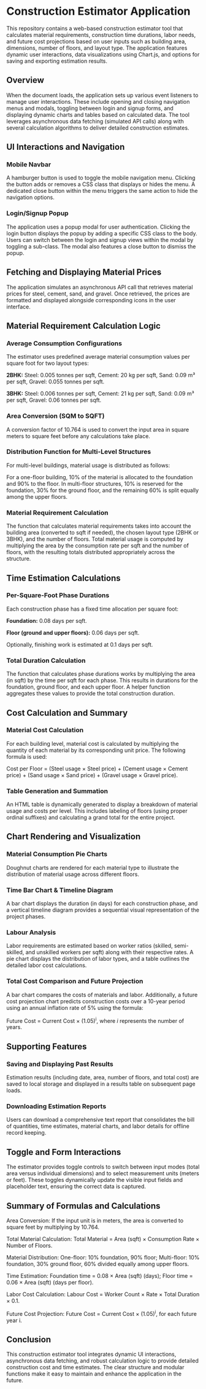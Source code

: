<h1>Construction Estimator Application</h1>

<p>
This repository contains a web-based construction estimator tool that calculates material requirements, construction time durations, labor needs, and future cost projections based on user inputs such as building area, dimensions, number of floors, and layout type. The application features dynamic user interactions, data visualizations using Chart.js, and options for saving and exporting estimation results.
</p>

<h2>Overview</h2>

<p>
When the document loads, the application sets up various event listeners to manage user interactions. These include opening and closing navigation menus and modals, toggling between login and signup forms, and displaying dynamic charts and tables based on calculated data. The tool leverages asynchronous data fetching (simulated API calls) along with several calculation algorithms to deliver detailed construction estimates.
</p>

<h2>UI Interactions and Navigation</h2>

<h3>Mobile Navbar</h3>

<p>
A hamburger button is used to toggle the mobile navigation menu. Clicking the button adds or removes a CSS class that displays or hides the menu. A dedicated close button within the menu triggers the same action to hide the navigation options.
</p>

<h3>Login/Signup Popup</h3>

<p>
The application uses a popup modal for user authentication. Clicking the login button displays the popup by adding a specific CSS class to the body. Users can switch between the login and signup views within the modal by toggling a sub-class. The modal also features a close button to dismiss the popup.
</p>

<h2>Fetching and Displaying Material Prices</h2>

<p>
The application simulates an asynchronous API call that retrieves material prices for steel, cement, sand, and gravel. Once retrieved, the prices are formatted and displayed alongside corresponding icons in the user interface.
</p>

<h2>Material Requirement Calculation Logic</h2>

<h3>Average Consumption Configurations</h3>

<p>
The estimator uses predefined average material consumption values per square foot for two layout types:
</p>

<p>
<b>2BHK:</b> Steel: 0.005 tonnes per sqft, Cement: 20 kg per sqft, Sand: 0.09 m³ per sqft, Gravel: 0.055 tonnes per sqft.
</p>

<p>
<b>3BHK:</b> Steel: 0.006 tonnes per sqft, Cement: 21 kg per sqft, Sand: 0.09 m³ per sqft, Gravel: 0.06 tonnes per sqft.
</p>

<h3>Area Conversion (SQM to SQFT)</h3>

<p>
A conversion factor of 10.764 is used to convert the input area in square meters to square feet before any calculations take place.
</p>

<h3>Distribution Function for Multi-Level Structures</h3>

<p>
For multi-level buildings, material usage is distributed as follows:
</p>

<p>
For a one-floor building, 10% of the material is allocated to the foundation and 90% to the floor. In multi-floor structures, 10% is reserved for the foundation, 30% for the ground floor, and the remaining 60% is split equally among the upper floors.
</p>

<h3>Material Requirement Calculation</h3>

<p>
The function that calculates material requirements takes into account the building area (converted to sqft if needed), the chosen layout type (2BHK or 3BHK), and the number of floors. Total material usage is computed by multiplying the area by the consumption rate per sqft and the number of floors, with the resulting totals distributed appropriately across the structure.
</p>

<h2>Time Estimation Calculations</h2>

<h3>Per-Square-Foot Phase Durations</h3>

<p>
Each construction phase has a fixed time allocation per square foot: 
</p>

<p>
<b>Foundation:</b> 0.08 days per sqft.
</p>

<p>
<b>Floor (ground and upper floors):</b> 0.06 days per sqft.
</p>

<p>
Optionally, finishing work is estimated at 0.1 days per sqft.
</p>

<h3>Total Duration Calculation</h3>

<p>
The function that calculates phase durations works by multiplying the area (in sqft) by the time per sqft for each phase. This results in durations for the foundation, ground floor, and each upper floor. A helper function aggregates these values to provide the total construction duration.
</p>

<h2>Cost Calculation and Summary</h2>

<h3>Material Cost Calculation</h3>

<p>
For each building level, material cost is calculated by multiplying the quantity of each material by its corresponding unit price. The following formula is used:
</p>

<p>
Cost per Floor = (Steel usage &times; Steel price) + (Cement usage &times; Cement price) + (Sand usage &times; Sand price) + (Gravel usage &times; Gravel price).
</p>

<h3>Table Generation and Summation</h3>

<p>
An HTML table is dynamically generated to display a breakdown of material usage and costs per level. This includes labeling of floors (using proper ordinal suffixes) and calculating a grand total for the entire project.
</p>

<h2>Chart Rendering and Visualization</h2>

<h3>Material Consumption Pie Charts</h3>

<p>
Doughnut charts are rendered for each material type to illustrate the distribution of material usage across different floors.
</p>

<h3>Time Bar Chart & Timeline Diagram</h3>

<p>
A bar chart displays the duration (in days) for each construction phase, and a vertical timeline diagram provides a sequential visual representation of the project phases.
</p>

<h3>Labour Analysis</h3>

<p>
Labor requirements are estimated based on worker ratios (skilled, semi-skilled, and unskilled workers per sqft) along with their respective rates. A pie chart displays the distribution of labor types, and a table outlines the detailed labor cost calculations.
</p>

<h3>Total Cost Comparison and Future Projection</h3>

<p>
A bar chart compares the costs of materials and labor. Additionally, a future cost projection chart predicts construction costs over a 10-year period using an annual inflation rate of 5% using the formula:
</p>

<p>
Future Cost = Current Cost &times; (1.05)<sup>i</sup>, where <i>i</i> represents the number of years.
</p>

<h2>Supporting Features</h2>

<h3>Saving and Displaying Past Results</h3>

<p>
Estimation results (including date, area, number of floors, and total cost) are saved to local storage and displayed in a results table on subsequent page loads.
</p>

<h3>Downloading Estimation Reports</h3>

<p>
Users can download a comprehensive text report that consolidates the bill of quantities, time estimates, material charts, and labor details for offline record keeping.
</p>

<h2>Toggle and Form Interactions</h2>

<p>
The estimator provides toggle controls to switch between input modes (total area versus individual dimensions) and to select measurement units (meters or feet). These toggles dynamically update the visible input fields and placeholder text, ensuring the correct data is captured.
</p>

<h2>Summary of Formulas and Calculations</h2>

<p>
Area Conversion: If the input unit is in meters, the area is converted to square feet by multiplying by 10.764.
</p>

<p>
Total Material Calculation: Total Material = Area (sqft) &times; Consumption Rate &times; Number of Floors.
</p>

<p>
Material Distribution: One-floor: 10% foundation, 90% floor; Multi-floor: 10% foundation, 30% ground floor, 60% divided equally among upper floors.
</p>

<p>
Time Estimation: Foundation time = 0.08 &times; Area (sqft) (days); Floor time = 0.06 &times; Area (sqft) (days per floor).
</p>

<p>
Labor Cost Calculation: Labour Cost = Worker Count &times; Rate &times; Total Duration &times; 0.1.
</p>

<p>
Future Cost Projection: Future Cost = Current Cost &times; (1.05)<sup>i</sup>, for each future year i.
</p>

<h2>Conclusion</h2>

<p>
This construction estimator tool integrates dynamic UI interactions, asynchronous data fetching, and robust calculation logic to provide detailed construction cost and time estimates. The clear structure and modular functions make it easy to maintain and enhance the application in the future.
</p>
